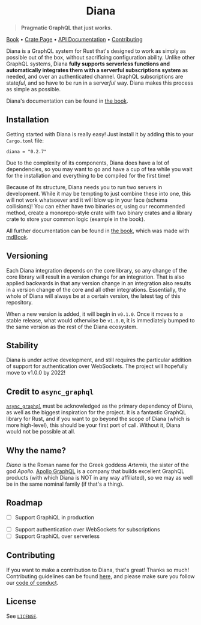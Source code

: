 <h1 align="center">Diana</h1>

> **Pragmatic GraphQL that just works.**

[Book][book] • [Crate Page][crate] • [API Documentation][docs] • [Contributing][contrib]

Diana is a GraphQL system for Rust that's designed to work as simply as possible out of the box, without sacrificing configuration ability. Unlike other GraphQL systems, Diana **fully supports serverless functions and automatically integrates them with a serverful subscriptions system** as needed, and over an authenticated channel. GraphQL subscriptions are state*ful*, and so have to be run in a server*ful* way. Diana makes this process as simple as possible.

Diana's documentation can be found in [the book][book].

## Installation

Getting started with Diana is really easy! Just install it by adding this to your `Cargo.toml` file:

```
diana = "0.2.7"
```

Due to the complexity of its components, Diana does have a lot of dependencies, so you may want to go and have a cup of tea while you wait for the installation and everything to be compiled for the first time!

Because of its structure, Diana needs you to run two servers in development. While it may be tempting to just combine these into one, this will not work whatsoever and it will blow up in your face (schema collisions)! You can either have two binaries or, using our recommended method, create a monorepo-style crate with two binary crates and a library crate to store your common logic (example in the book).

All further documentation can be found in [the book][book], which was made with [mdBook](https://rust-lang.github.io/mdBook/index.html).

## Versioning

Each Diana integration depends on the core library, so any change of the core library will result in a version change for an integration. That is also applied backwards in that any version change in an integration also results in a version change of the core and all other integrations. Essentially, the whole of Diana will always be at a certain version, the latest tag of this repository.

When a new version is added, it will begin in `v0.1.0`. Once it moves to a stable release, what would otherwise be `v1.0.0`, it is immediately bumped to the same version as the rest of the Diana ecosystem.

## Stability

Diana is under active development, and still requires the particular addition of support for authentication over WebSockets. The project will hopefully move to v1.0.0 by 2022!

## Credit to `async_graphql`

[`async_graphql`](https://github.com/async-graphql/async-graphql) must be acknowledged as the primary dependency of Diana, as well as the biggest inspiration for the project. It is a fantastic GraphQL library for Rust, and if you want to go beyond the scope of Diana (which is more high-level), this should be your first port of call. Without it, Diana would not be possible at all.

## Why the name?

_Diana_ is the Roman name for the Greek goddess _Artemis_, the sister of the god _Apollo_. [Apollo GraphQL](https://www.apollographql.com/) is a company that builds excellent GraphQL products (with which Diana is NOT in any way affiliated), so we may as well be in the same nominal family (if that's a thing).

## Roadmap

-   [ ] Support GraphiQL in production

*   [ ] Support authentication over WebSockets for subscriptions
*   [ ] Support GraphiQL over serverless

## Contributing

If you want to make a contribution to Diana, that's great! Thanks so much! Contributing guidelines can be found [here](contrib), and please make sure you follow our [code of conduct](CODE_OF_CONDUCT.md).

## License

See [`LICENSE`](./LICENSE).

[book]: https://diana-graphql.github.io
[crate]: https://crates.io/crates/diana
[docs]: https://docs.rs/diana
[contrib]: ./CONTRIBUTING.md
